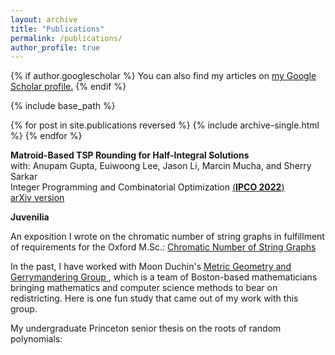 ```yaml
---
layout: archive
title: "Publications"
permalink: /publications/
author_profile: true
---
```


{% if author.googlescholar %}
  You can also find my articles on <u><a href="{{author.googlescholar}}">my Google Scholar profile</a>.</u>
{% endif %}

{% include base_path %}

{% for post in site.publications reversed %}
  {% include archive-single.html %}
{% endfor %}

**Matroid-Based TSP Rounding for Half-Integral Solutions**  
  with: Anupam Gupta, Euiwoong Lee, Jason Li, Marcin Mucha, and Sherry Sarkar  
  Integer Programming and Combinatorial Optimization <a href="https://www.ipco2022.com/home"> (**IPCO 2022**) </a>  
  <a href="https://arxiv.org/abs/2111.09290"> arXiv version </a>
  
 **Juvenilia**
 
 An exposition I wrote on the chromatic number of string graphs in fulfillment of requirements for the Oxford M.Sc.: <a href="{{ hanewman.github.io }}/_pages/diss.pdf"> Chromatic Number of String Graphs </a>
 
In the past, I have worked with Moon Duchin's <a href="https://mggg.org/"> Metric Geometry and Gerrymandering Group </a>, which is a team of Boston-based mathematicians bringing mathematics and computer science methods to bear on redistricting. Here is one fun study that came out of my work with this group. 

My undergraduate Princeton senior thesis on the roots of random polynomials: 

